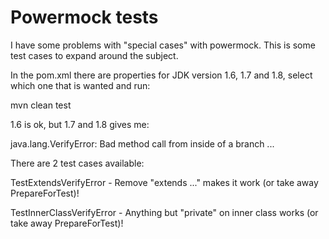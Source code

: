 Powermock tests
===============

I have some problems with "special cases" with powermock. This is some test cases to expand around the subject.

In the pom.xml there are properties for JDK version 1.6, 1.7 and 1.8, select which one that is wanted and run:

mvn clean test

1.6 is ok, but 1.7 and 1.8 gives me:

java.lang.VerifyError: Bad <init> method call from inside of a branch ...

There are 2 test cases available:

TestExtendsVerifyError - Remove "extends ..." makes it work (or take away PrepareForTest)!

TestInnerClassVerifyError - Anything but "private" on inner class works (or take away PrepareForTest)!

